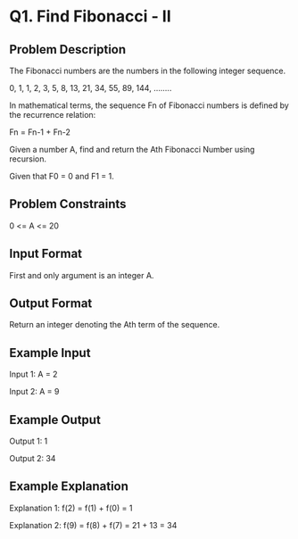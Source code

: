 # Q1. Find Fibonacci - II
## Problem Description
The Fibonacci numbers are the numbers in the following integer sequence.

0, 1, 1, 2, 3, 5, 8, 13, 21, 34, 55, 89, 144, ……..

In mathematical terms, the sequence Fn of Fibonacci numbers is defined by the recurrence relation:

Fn = Fn-1 + Fn-2

Given a number A, find and return the Ath Fibonacci Number using recursion.

Given that F0 = 0 and F1 = 1.

## Problem Constraints
0 <= A <= 20

## Input Format
First and only argument is an integer A.

## Output Format
Return an integer denoting the Ath term of the sequence.

## Example Input
Input 1:
 A = 2

Input 2:
 A = 9

## Example Output
Output 1:
 1

Output 2:
 34

## Example Explanation
Explanation 1:
 f(2) = f(1) + f(0) = 1

Explanation 2:
 f(9) = f(8) + f(7) = 21 + 13  = 34
